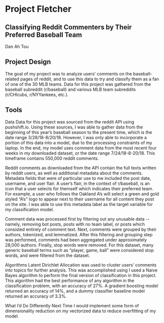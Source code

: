 <h1>Project Fletcher</h1>
<h2>Classifying Reddit Commenters by Their Preferred Baseball Team</h2>
Dan Ah Tou

<h2>Project Design</h2>
The goal of my project was to analyze users’ comments on the baseball-related pages of reddit, and to use this data to try and classify them as a fan of one of the 30 MLB teams. Data for this project was gathered from the baseball subreddit (r/baseball) and various MLB team subreddits (r/CHIcubs, r/NYYankees, etc.).

<h2>Tools</h2


Data
Data for this project was sourced from the reddit API using pushshift.io. Using these sources, I was able to gather data from the beginning of this year’s baseball season to the present time, which is the date range 3/28/18-8/20/18. However, I was only able to incorporate a portion of this data into a model, due to the processing constraints of my laptop. In the end, my model uses comment data from the most recent four weeks in my downloaded dataset, or the date range 7/24/18-8-20/18. This timeframe contains 550,000 reddit comments.

Reddit comments as downloaded from the API contain the full texts written by reddit users, as well as additional metadata about the comments. Metadata fields that were of particular use to me included the post date, username, and user flair. A user’s flair, in the context of r/baseball, is an icon that a user selects for themself which indicates their preferred team. For example, a user who follows the Oakland A’s will select a green and gold styled “A’s” logo to appear next to their username for all content they post on the site. I was able to use this metadata label as the target variable for my classification model.

Comment data was processed first by filtering out any unusable data -- namely, removing bot posts, posts with no team label, or posts which consisted entirely of comment text. Next, comments were grouped by their authors, tokenized, and lemmatized. After this filtering and grouping step was performed, comments had been aggregated under approximately 28,000 authors. Finally, stop words were removed. For this dataset, many generic baseball terms such as “player, game, ball” were considered stop words, and were filtered from the dataset.

Algorithms
Latent Dirichlet Allocation was used to cluster users’ comments into topics for further analysis. This was accomplished using 
I used a Naive Bayes algorithm to perform the final version of classification in this project. This algorithm had the best performance of any algorithm in the classification problem, with an accuracy of 27%. A gradient boosting model returned an accuracy of 14%, and a dummy classifier baseline model returned an accuracy of 3.3%.

What I’d Do Differently Next Time
I would implement some form of dimensionality reduction on my vectorized data to reduce overfitting of my model. 
